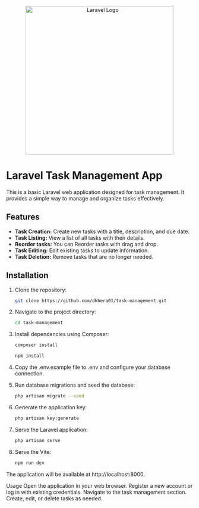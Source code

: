 <p align="center"><a href="https://laravel.com" target="_blank"><img src="https://raw.githubusercontent.com/laravel/art/master/logo-lockup/5%20SVG/2%20CMYK/1%20Full%20Color/laravel-logolockup-cmyk-red.svg" width="400" alt="Laravel Logo"></a></p>
<!--
<p align="center">
<a href="https://github.com/laravel/framework/actions"><img src="https://github.com/laravel/framework/workflows/tests/badge.svg" alt="Build Status"></a>
<a href="https://packagist.org/packages/laravel/framework"><img src="https://img.shields.io/packagist/dt/laravel/framework" alt="Total Downloads"></a>
<a href="https://packagist.org/packages/laravel/framework"><img src="https://img.shields.io/packagist/v/laravel/framework" alt="Latest Stable Version"></a>
<a href="https://packagist.org/packages/laravel/framework"><img src="https://img.shields.io/packagist/l/laravel/framework" alt="License"></a>
</p> -->

# Laravel Task Management App

This is a basic Laravel web application designed for task management. It provides a simple way to manage and organize tasks effectively.

## Features

-   **Task Creation:** Create new tasks with a title, description, and due date.
-   **Task Listing:** View a list of all tasks with their details.
-   **Reorder tasks:** You can Reorder tasks with drag and drop.
-   **Task Editing:** Edit existing tasks to update information.
-   **Task Deletion:** Remove tasks that are no longer needed.

## Installation

1. Clone the repository:

    ```bash
    git clone https://github.com/dkbera01/task-management.git

    ```

2. Navigate to the project directory:

    ```bash
    cd task-management

    ```

3. Install dependencies using Composer:

    ```bash
    composer install

    npm install

    ```

4. Copy the .env.example file to .env and configure your database connection.

5. Run database migrations and seed the database:

    ```bash
    php artisan migrate --seed

    ```

6. Generate the application key:

    ```bash
    php artisan key:generate

    ```

7. Serve the Laravel application:

    ```bash
    php artisan serve

    ```

8. Serve the Vite:
    ```bash
    npm run dev
    ```

The application will be available at http://localhost:8000.

Usage
Open the application in your web browser.
Register a new account or log in with existing credentials.
Navigate to the task management section.
Create, edit, or delete tasks as needed.
